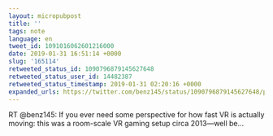 ```yaml
---
layout: micropubpost
title: ''
tags: note
language: en
tweet_id: 1091016062601216000
date: 2019-01-31 16:51:14 +0000
slug: '165114'
retweeted_status_id: 1090796879145627648
retweeted_status_user_id: 14482387
retweeted_status_timestamp: 2019-01-31 02:20:16 +0000
expanded_urls: https://twitter.com/benz145/status/1090796879145627648/photo/1
---
```

RT @benz145: If you ever need some perspective for how fast VR is actually moving: this was a room-scale VR gaming setup circa 2013—well be…
